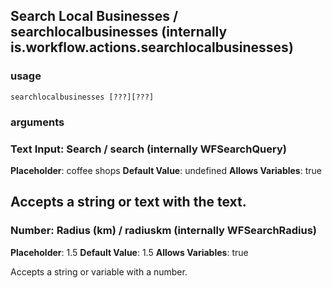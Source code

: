 
## Search Local Businesses / searchlocalbusinesses (internally is.workflow.actions.searchlocalbusinesses)

### usage
`searchlocalbusinesses [???][???]`

### arguments
### Text Input: Search / search (internally WFSearchQuery)
**Placeholder**: coffee shops
**Default Value**: undefined
**Allows Variables**: true


Accepts a string 
or text
with the text.
---
### Number: Radius (km) / radiuskm (internally WFSearchRadius)
**Placeholder**: 1.5
**Default Value**: 1.5
**Allows Variables**: true


Accepts a string 
or variable
with a number.

